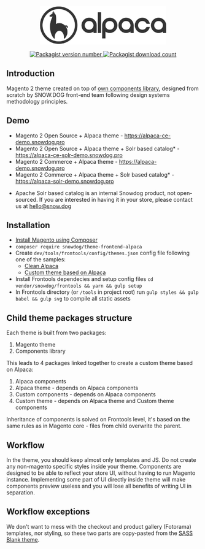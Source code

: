 <p align="center">
    <img src="docs/assets/logo.svg" alt="Alpaca logo" height="100" />
</p>

<p align="center">
    <a href="https://packagist.org/packages/snowdog/theme-frontend-alpaca" target="__blank">
        <img src="https://img.shields.io/packagist/v/snowdog/theme-frontend-alpaca.svg" alt="Packagist version number" />
    </a>
    <a href="https://packagist.org/packages/snowdog/theme-frontend-alpaca" target="__blank">
        <img src="https://img.shields.io/packagist/dt/snowdog/theme-frontend-alpaca.svg" alt="Packagist download count" />
    </a>
</p>

## Introduction
Magento 2 theme created on top of [own components library](https://github.com/SnowdogApps/magento2-alpaca-components), designed from scratch by SNOW.DOG front-end team following design systems methodology principles.

## Demo
- Magento 2 Open Source + Alpaca theme - https://alpaca-ce-demo.snowdog.pro
- Magento 2 Open Source + Alpaca theme + Solr based catalog* - https://alpaca-ce-solr-demo.snowdog.pro
- Magento 2 Commerce + Alpaca theme - https://alpaca-demo.snowdog.pro
- Magento 2 Commerce + Alpaca theme + Solr based catalog* - https://alpaca-solr-demo.snowdog.pro

* Apache Solr based catalog is an internal Snowdog product, not open-sourced. If you are interested in having it in your store, please contact us at hello@snow.dog

## Installation
- [Install Magento using Composer](https://devdocs.magento.com/guides/v2.2/install-gde/composer.html)
- `composer require snowdog/theme-frontend-alpaca`
- Create `dev/tools/frontools/config/themes.json` config file following one of the samples:
   - [Clean Alpaca](/docs/frontools/clean.json)
   - [Custom theme based on Alpaca](/docs/frontools/child.json)
- Install Frontools dependecies and setup config files `cd vendor/snowdog/frontools && yarn && gulp setup`
- In Frontools directory (or `/tools` in project root) run `gulp styles && gulp babel && gulp svg` to compile all static assets

## Child theme packages structure
Each theme is built from two packages:
1. Magento theme
2. Components library

This leads to 4 packages linked together to create a custom theme based on Alpaca:
1. Alpaca components
2. Alpaca theme - depends on Alpaca components
3. Custom components - depends on Alpaca components
4. Custom theme - depends on Alpaca theme and Custom theme components

Inheritance of components is solved on Frontools level, it's based on the same rules as in Magento core - files from child overwrite the parent.

## Workflow
In the theme, you should keep almost only templates and JS.
Do not create any non-magento specific styles inside your theme. Components are designed to be able to reflect your store UI, without having to run Magento instance. Implementing some part of UI directly inside theme will make components preview useless and you will lose all benefits of writing UI in separation.

## Workflow exceptions
We don't want to mess with the checkout and product gallery (Fotorama) templates, nor styling, so these two parts are copy-pasted from the [SASS Blank theme](https://github.com/SnowdogApps/magento2-theme-blank-sass).
